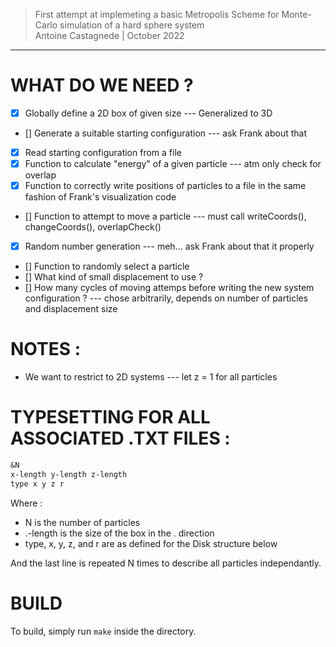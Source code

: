 > First attempt at implemeting a basic Metropolis Scheme for Monte-Carlo simulation of a hard sphere system  
> Antoine Castagnede | October 2022

---

# WHAT DO WE NEED ?

- [x] Globally define a 2D box of given size --- Generalized to 3D
- [] Generate a suitable starting configuration --- ask Frank about that
- [x] Read starting configuration from a file
- [x] Function to calculate "energy" of a given particle --- atm only check for overlap
- [x] Function to correctly write positions of particles to a file in the same fashion of Frank's visualization code
- [] Function to attempt to move a particle --- must call writeCoords(), changeCoords(), overlapCheck()
- [x] Random number generation --- meh... ask Frank about that it properly
- [] Function to randomly select a particle
- [] What kind of small displacement to use ?
- [] How many cycles of moving attemps before writing the new system configuration ? --- chose arbitrarily, depends on number of particles and displacement size

# NOTES :

- We want to restrict to 2D systems --- let z = 1 for all particles
  
# TYPESETTING FOR ALL ASSOCIATED .TXT FILES :

```txt
&N
x-length y-length z-length
type x y z r
```

Where :

- N is the number of particles
- .-length is the size of the box in the . direction
- type, x, y, z, and r are as defined for the Disk structure below

And the last line is repeated N times to describe all particles independantly.

# BUILD

To build, simply run `make` inside the directory.
